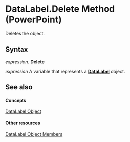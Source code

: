 
# DataLabel.Delete Method (PowerPoint)

Deletes the object.


## Syntax

 _expression_. **Delete**

 _expression_ A variable that represents a **[DataLabel](a17d23c5-0361-9129-28e5-b892f6966bda.md)** object.


## See also


#### Concepts


[DataLabel Object](a17d23c5-0361-9129-28e5-b892f6966bda.md)
#### Other resources


[DataLabel Object Members](fe118362-4760-86e8-14e9-bfbbe4062386.md)
